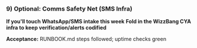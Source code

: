 ### 9) Optional: Comms Safety Net (SMS Infra)

**If you'll touch WhatsApp/SMS intake this week**
**Fold in the WizzBang CYA infra to keep verification/alerts codified**

**Acceptance:** RUNBOOK.md steps followed; uptime checks green
